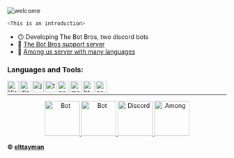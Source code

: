 ![welcome](https://i.imgur.com/HhuBDlS.gif)

```js
<This is an introduction>
```

- 🙃 Developing The Bot Bros, two discord bots
- 📣 [The Bot Bros support server](https://discord.gg/J8RNPvsKPc) 
- 🔪 [Among us server with many languages](https://discord.gg/z2hkuccWdC) <br />

### Languages and Tools:

<img align="left" alt="Visual Studio Code" width="26px" src="https://i.imgur.com/LwSdAlE.png" />
<img align="left" alt="discord.js" width="26px" src="https://i.imgur.com/SI1DZf3.png" />
<img align="left" alt="js" width="26px" src="https://i.imgur.com/3u1wzwE.png" />
<img align="left" alt="ts" width="26px" src="https://i.imgur.com/vSgFULR.png" />
<img align="left" alt="node.js" width="26px" src="https://seeklogo.com/images/N/nodejs-logo-FBE122E377-seeklogo.com.png" /> 
<img align="left" alt="mongodb" width="26px" src="https://i.imgur.com/BYdgNwt.png" />  
<img align="left" alt="html" width="26px" src="https://i.imgur.com/PZ44WAF_d.webp?maxwidth=640&shape=thumb&fidelity=medium" /> <img align="left" alt="css" width="26px" src="https://i.imgur.com/4eIE4kN_d.webp?maxwidth=640&shape=thumb&fidelity=medium" /> <br />


---

<p align="center">

<a href="https://top.gg/bot/820636341788344321">

   <img src="https://cdn.discordapp.com/attachments/820348563128975360/820723238548013056/PicsArt_03-14-07.19.24.png" alt="Bot" width="80"/>

   </a>
   
 <a href="https://top.gg/bot/800074066949832714">

   <img src="https://cdn.discordapp.com/attachments/820348563128975360/820723238791020544/PicsArt_03-14-07.08.52.png" alt="Bot" width="80"/>

   </a>

   <a href="https://discord.gg/J8RNPvsKPc">

   <img src="https://user-images.githubusercontent.com/59381835/92191514-d649ad80-ee18-11ea-9bc4-e95c7a122a99.png" alt="Discord" width="80"/>

   </a>

   <a href="https://discord.gg/z2hkuccWdC">
    <img src="https://i.redd.it/vqf8h73gvv961.png" alt="Among" width="80"/>
  </a>
</p>

**© [elttayman](https://github.com/elttayman)**
